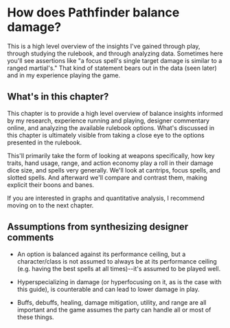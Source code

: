 # How does Pathfinder balance damage?

This is a high level overview of the insights I've gained through play, through studying the rulebook, and through analyzing data. Sometimes here you'll see assertions like "a focus spell's single target damage is similar to a ranged martial's." That kind of statement bears out in the data (seen later) and in my experience playing the game.

## What's in this chapter?

This chapter is to provide a high level overview of balance insights informed by my research, experience running and playing, designer commentary online, and analyzing the available rulebook options. What's discussed in this chapter is ultimately visible from taking a close eye to the options presented in the rulebook.

This'll primarily take the form of looking at weapons specifically, how key traits, hand usage, range, and action economy play a roll in their damage dice size, and spells very generally. We'll look at cantrips, focus spells, and slotted spells. And afterward we'll compare and contrast them, making explicit their boons and banes.

If you are interested in graphs and quantitative analysis, I recommend moving on to the next chapter.

## Assumptions from synthesizing designer comments

- An option is balanced against its performance ceiling, but a character/class is not assumed to always be at its performance ceiling (e.g. having the best spells at all times)--it's assumed to be played well.

- Hyperspecializing in damage (or hyperfocusing on it, as is the case with this guide), is counterable and can lead to lower damage in play.

- Buffs, debuffs, healing, damage mitigation, utility, and range are all important and the game assumes the party can handle all or most of these things.
